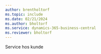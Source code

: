 ```yaml
---
author: brentholtorf
ms.topic: include
ms.date: 02/21/2024
ms.author: bholtorf
ms.service: dynamics-365-business-central
ms.reviewer: bholtorf
---
```


Service hos kunde